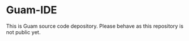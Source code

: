 # Guam-IDE
This is Guam source code depository. Please behave as this repository is not public yet.
